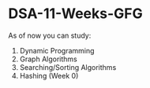 # DSA-11-Weeks-GFG
As of now you can study:
1) Dynamic Programming
2) Graph Algorithms
3) Searching/Sorting Algorithms
4) Hashing (Week 0)

